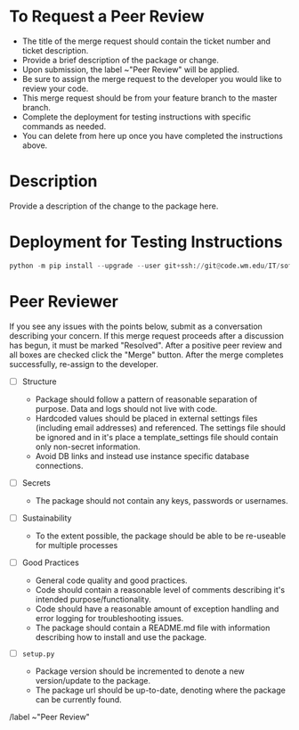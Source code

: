 To Request a Peer Review
========================

 - The title of the merge request should contain the ticket number and ticket description.  
 - Provide a brief description of the package or change.  
 - Upon submission, the label ~"Peer Review" will be applied.  
 - Be sure to assign the merge request to the developer you would like to review your code.  
 - This merge request should be from your feature branch to the master branch.  
 - Complete the deployment for testing instructions with specific commands as needed.  
 - You can delete from here up once you have completed the instructions above.  

Description
===========
Provide a description of the change to the package here. 

Deployment for Testing Instructions
==================================
```python
python -m pip install --upgrade --user git+ssh://git@code.wm.edu/IT/software-systems/eispippackages/msgraph.git@test
```

Peer Reviewer
=============
If you see any issues with the points below, submit as a conversation describing your concern.  If this merge request proceeds after a discussion has begun, it must be marked "Resolved".  After a positive peer review and all boxes are checked click the "Merge" button. After the merge completes successfully, re-assign to the developer.

* [ ] Structure
  - Package should follow a pattern of reasonable separation of purpose. Data and logs should not live with code. 
  - Hardcoded values should be placed in external settings files (including email addresses) and referenced. The settings file should be ignored and in it's place a template_settings file should contain only non-secret information. 
  - Avoid DB links and instead use instance specific database connections.

* [ ] Secrets
  - The package should not contain any keys, passwords or usernames. 

* [ ] Sustainability
  - To the extent possible, the package should be able to be re-useable for multiple processes 

* [ ] Good Practices
  - General code quality and good practices.
  - Code should contain a reasonable level of comments describing it's intended purpose/functionality. 
  - Code should have a reasonable amount of exception handling and error logging for troubleshooting issues. 
  - The package should contain a README.md file with information describing how to install and use the package.

* [ ] `setup.py`
  - Package version should be incremented to denote a new version/update to the package.
  - The package url should be up-to-date, denoting where the package can be currently found.

/label ~"Peer Review"
